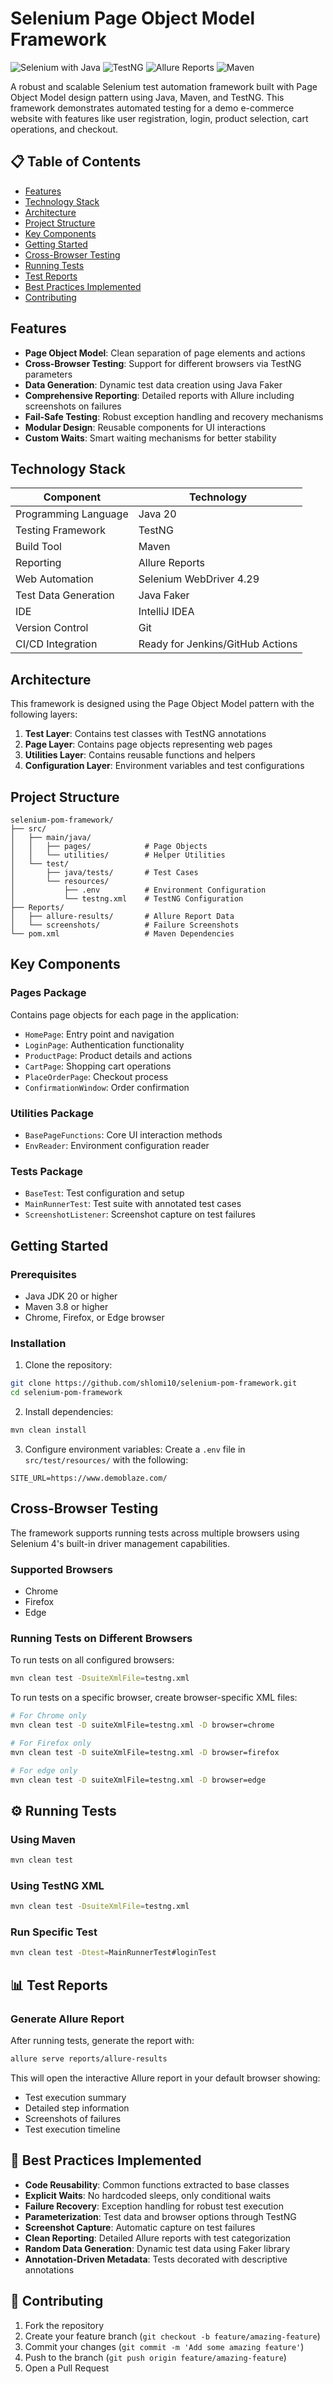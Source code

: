 # Selenium Page Object Model Framework

![Selenium with Java](https://img.shields.io/badge/Selenium-Java-green)
![TestNG](https://img.shields.io/badge/TestNG-Framework-orange)
![Allure Reports](https://img.shields.io/badge/Allure-Reports-blue)
![Maven](https://img.shields.io/badge/Apache-Maven-red)

A robust and scalable Selenium test automation framework built with Page Object Model design pattern using Java, Maven, and TestNG. This framework demonstrates automated testing for a demo e-commerce website with features like user registration, login, product selection, cart operations, and checkout.

## 📋 Table of Contents

- [Features](#features)
- [Technology Stack](#technology-stack)
- [Architecture](#architecture)
- [Project Structure](#project-structure)
- [Key Components](#key-components)
- [Getting Started](#getting-started)
- [Cross-Browser Testing](#cross-browser-testing)
- [Running Tests](#running-tests)
- [Test Reports](#test-reports)
- [Best Practices Implemented](#best-practices-implemented)
- [Contributing](#contributing)

## Features

- **Page Object Model**: Clean separation of page elements and actions
- **Cross-Browser Testing**: Support for different browsers via TestNG parameters
- **Data Generation**: Dynamic test data creation using Java Faker
- **Comprehensive Reporting**: Detailed reports with Allure including screenshots on failures
- **Fail-Safe Testing**: Robust exception handling and recovery mechanisms
- **Modular Design**: Reusable components for UI interactions
- **Custom Waits**: Smart waiting mechanisms for better stability

## Technology Stack

| Component               | Technology                       |
|-------------------------|----------------------------------|
| Programming Language    | Java 20                          |
| Testing Framework       | TestNG                           |
| Build Tool              | Maven                            |
| Reporting               | Allure Reports                   |
| Web Automation          | Selenium WebDriver 4.29          |
| Test Data Generation    | Java Faker                       |
| IDE                     | IntelliJ IDEA                    |
| Version Control         | Git                              |
| CI/CD Integration       | Ready for Jenkins/GitHub Actions |

## Architecture

This framework is designed using the Page Object Model pattern with the following layers:

1. **Test Layer**: Contains test classes with TestNG annotations
2. **Page Layer**: Contains page objects representing web pages
3. **Utilities Layer**: Contains reusable functions and helpers
4. **Configuration Layer**: Environment variables and test configurations

## Project Structure

```
selenium-pom-framework/
├── src/
│   ├── main/java/
│   │   ├── pages/            # Page Objects
│   │   └── utilities/        # Helper Utilities
│   └── test/
│       ├── java/tests/       # Test Cases
│       └── resources/
│           ├── .env          # Environment Configuration
│           └── testng.xml    # TestNG Configuration
├── Reports/
│   ├── allure-results/       # Allure Report Data
│   └── screenshots/          # Failure Screenshots
└── pom.xml                   # Maven Dependencies
```

## Key Components

### Pages Package
Contains page objects for each page in the application:
- `HomePage`: Entry point and navigation
- `LoginPage`: Authentication functionality
- `ProductPage`: Product details and actions
- `CartPage`: Shopping cart operations
- `PlaceOrderPage`: Checkout process
- `ConfirmationWindow`: Order confirmation

### Utilities Package
- `BasePageFunctions`: Core UI interaction methods
- `EnvReader`: Environment configuration reader

### Tests Package
- `BaseTest`: Test configuration and setup
- `MainRunnerTest`: Test suite with annotated test cases
- `ScreenshotListener`: Screenshot capture on test failures

## Getting Started

### Prerequisites
- Java JDK 20 or higher
- Maven 3.8 or higher
- Chrome, Firefox, or Edge browser

### Installation

1. Clone the repository:
```bash
git clone https://github.com/shlomi10/selenium-pom-framework.git
cd selenium-pom-framework
```

2. Install dependencies:
```bash
mvn clean install
```

3. Configure environment variables:
   Create a `.env` file in `src/test/resources/` with the following:
```
SITE_URL=https://www.demoblaze.com/
```

## Cross-Browser Testing

The framework supports running tests across multiple browsers using Selenium 4's built-in driver management capabilities.

### Supported Browsers
- Chrome
- Firefox
- Edge

### Running Tests on Different Browsers

To run tests on all configured browsers:
```bash
mvn clean test -DsuiteXmlFile=testng.xml
```

To run tests on a specific browser, create browser-specific XML files:
```bash
# For Chrome only
mvn clean test -D suiteXmlFile=testng.xml -D browser=chrome
```
```bash
# For Firefox only
mvn clean test -D suiteXmlFile=testng.xml -D browser=firefox
```
```bash
# For edge only
mvn clean test -D suiteXmlFile=testng.xml -D browser=edge
```

## ⚙️ Running Tests

### Using Maven
```bash
mvn clean test
```

### Using TestNG XML
```bash
mvn clean test -DsuiteXmlFile=testng.xml
```

### Run Specific Test
```bash
mvn clean test -Dtest=MainRunnerTest#loginTest
```

## 📊 Test Reports

### Generate Allure Report
After running tests, generate the report with:
```bash
allure serve reports/allure-results
```

This will open the interactive Allure report in your default browser showing:
- Test execution summary
- Detailed step information
- Screenshots of failures
- Test execution timeline

## 💯 Best Practices Implemented

- **Code Reusability**: Common functions extracted to base classes
- **Explicit Waits**: No hardcoded sleeps, only conditional waits
- **Failure Recovery**: Exception handling for robust test execution
- **Parameterization**: Test data and browser options through TestNG
- **Screenshot Capture**: Automatic capture on test failures
- **Clean Reporting**: Detailed Allure reports with test categorization
- **Random Data Generation**: Dynamic test data using Faker library
- **Annotation-Driven Metadata**: Tests decorated with descriptive annotations

## 👥 Contributing

1. Fork the repository
2. Create your feature branch (`git checkout -b feature/amazing-feature`)
3. Commit your changes (`git commit -m 'Add some amazing feature'`)
4. Push to the branch (`git push origin feature/amazing-feature`)
5. Open a Pull Request